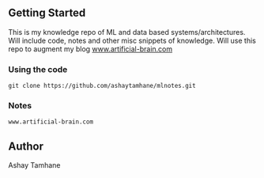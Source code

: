 ## Getting Started

This is my knowledge repo of ML and data based systems/architectures. Will include code, notes and other misc snippets of knowledge. Will use this repo to augment my blog www.artificial-brain.com

### Using the code

```
git clone https://github.com/ashaytamhane/mlnotes.git
```

### Notes

```
www.artificial-brain.com
```

## Author

Ashay Tamhane

